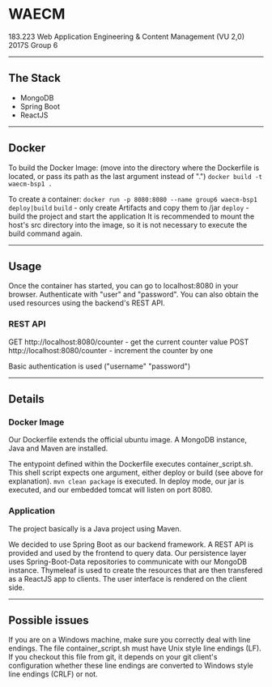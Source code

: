 # WAECM
183.223 Web Application Engineering &amp; Content Management (VU 2,0) 2017S Group 6


------------------------------------------------------------

## The Stack


*   MongoDB
*   Spring Boot
*   ReactJS

------------------------------------------------------------

## Docker

To build the Docker Image: (move into the directory where the Dockerfile is located, or pass its path as the last argument instead of ".") `docker build -t waecm-bsp1 .`

To create a container: `docker run -p 8080:8080 --name group6 waecm-bsp1 deploy|build` 
`build` - only create Artifacts and copy them to /jar
`deploy` - build the project and start the application
It is recommended to mount the host's src directory into the image, so it is not necessary to execute the build command again.


------------------------------------------------------------

## Usage

Once the container has started, you can go to localhost:8080 in your browser.
Authenticate with "user" and "password".
You can also obtain the used resources using the backend's REST API.

### REST API

GET http://localhost:8080/counter - get the current counter value
POST http://localhost:8080/counter - increment the counter by one

Basic authentication is used ("username" "password")


------------------------------------------------------------

## Details

### Docker Image

Our Dockerfile extends the official ubuntu image.
A MongoDB instance, Java and Maven are installed.

The entypoint defined within the Dockerfile executes container_script.sh.
This shell script expects one argument, either deploy or build (see above for explanation).
`mvn clean package` is executed.
In deploy mode, our jar is executed, and our embedded tomcat will listen on port 8080.

### Application

The project basically is a Java project using Maven.

We decided to use Spring Boot as our backend framework.
A REST API is provided and used by the frontend to query data.
Our persistence layer uses Spring-Boot-Data repositories to communicate with our MongoDB instance.
Thymeleaf is used to create the resources that are then transfered as a ReactJS app to clients.
The user interface is rendered on the client side.

------------------------------------------------------------

## Possible issues

If you are on a Windows machine, make sure you correctly deal with line endings.
The file container_script.sh must have Unix style line endings (LF). If you checkout this file from git, it depends on your git client's configuration whether these line endings are converted to Windows style line endings (CRLF) or not.